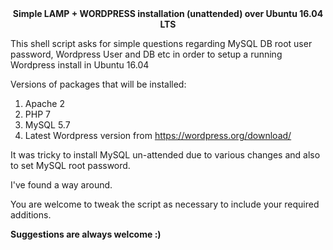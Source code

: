 <center><b> Simple LAMP + WORDPRESS installation (unattended) over Ubuntu 16.04 LTS </b></center>

This shell script asks for simple questions regarding MySQL DB root user password, Wordpress User and DB etc in order to setup a running Wordpress install in Ubuntu 16.04

Versions of packages that will be installed:

1) Apache 2
2) PHP 7
3) MySQL 5.7
4) Latest Wordpress version from https://wordpress.org/download/

It was tricky to install MySQL un-attended due to various changes and also to set MySQL root password.

I've found a way around.

You are welcome to  tweak the script as necessary to include your required additions.

<b>Suggestions are always welcome :)</b>
